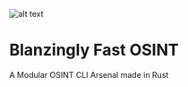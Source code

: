  ![alt text](https://cdn.statically.io/gh/Sudo-Ivan/MyWebsite-Assets/main/images/logo/titanosint.png)

# Blanzingly Fast OSINT
A Modular OSINT CLI Arsenal made in Rust
